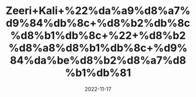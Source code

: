 ---
title: 'Zeeri+Kali+%22%da%a9%d8%a7%d9%84%db%8c+%d8%b2%db%8c%d8%b1%db%8c+%22+%d8%b2%d8%a8%d8%b1%db%8c+%d9%84%da%be%d8%b2%d8%a7%d8%b1%db%81'
date: '2022-11-17' 
metatag: '' 
inventory: '0' 
draft: false 
# meta description 
shortDescripton: 'Black+Cumin+%22++It+has+significant+anthelmintic+action+and+It+detoxifies+blood.'
description: 'Herbs+%d8%ac%da%91%db%8c+%d8%a8%d9%88%d9%b9%db%8c'
longdescription: ''
tags: ''
brand: ''
subCategory: ''
sellCount: '0'
featured: True
# product Price
price: '50.0'
# Product Short Description
shortDescription: 'Black+Cumin+%22++It+has+significant+anthelmintic+action+and+It+detoxifies+blood.'
productID: 'A23413B8-0539-ED11-9968-005056B3A416'
type: 'products'
category: 'Herbs+%d8%ac%da%91%db%8c+%d8%a8%d9%88%d9%b9%db%8c' 
thumnailproduct: 'https://eraconnect.blob.core.windows.net/product-images/aminsaddiquidawakhana/22c346e4-a37f-468a-ae23-383c2bfc1e56.webp' 
images:
  - image: 'https://eraconnect.blob.core.windows.net/product-images/aminsaddiquidawakhana/22c346e4-a37f-468a-ae23-383c2bfc1e56.webp'  
Variants:
---
